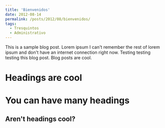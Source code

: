 ```yaml
---
title: 'Bienvenidos'
date: 2012-08-14
permalink: /posts/2012/08/bienvenidos/
tags:
  - Tresquintos
  - Administrativo
---
```


This is a sample blog post. Lorem ipsum I can't remember the rest of lorem ipsum and don't have an internet connection right now. Testing testing testing this blog post. Blog posts are cool.

Headings are cool
======

You can have many headings
======

Aren't headings cool?
------
